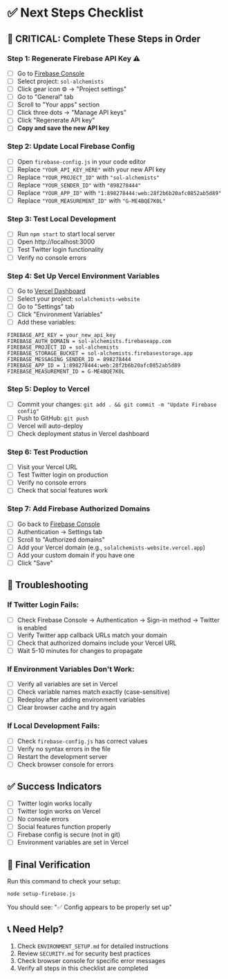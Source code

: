 # ✅ Next Steps Checklist

## 🚨 **CRITICAL: Complete These Steps in Order**

### **Step 1: Regenerate Firebase API Key** ⚠️
- [ ] Go to [Firebase Console](https://console.firebase.google.com/)
- [ ] Select project: `sol-alchemists`
- [ ] Click gear icon ⚙️ → "Project settings"
- [ ] Go to "General" tab
- [ ] Scroll to "Your apps" section
- [ ] Click three dots → "Manage API keys"
- [ ] Click "Regenerate API key"
- [ ] **Copy and save the new API key**

### **Step 2: Update Local Firebase Config**
- [ ] Open `firebase-config.js` in your code editor
- [ ] Replace `"YOUR_API_KEY_HERE"` with your new API key
- [ ] Replace `"YOUR_PROJECT_ID"` with `"sol-alchemists"`
- [ ] Replace `"YOUR_SENDER_ID"` with `"898278444"`
- [ ] Replace `"YOUR_APP_ID"` with `"1:898278444:web:28f2b6b20afc0852ab5d89"`
- [ ] Replace `"YOUR_MEASUREMENT_ID"` with `"G-ME4BQE7K0L"`

### **Step 3: Test Local Development**
- [ ] Run `npm start` to start local server
- [ ] Open http://localhost:3000
- [ ] Test Twitter login functionality
- [ ] Verify no console errors

### **Step 4: Set Up Vercel Environment Variables**
- [ ] Go to [Vercel Dashboard](https://vercel.com/dashboard)
- [ ] Select your project: `solalchemists-website`
- [ ] Go to "Settings" tab
- [ ] Click "Environment Variables"
- [ ] Add these variables:

```
FIREBASE_API_KEY = your_new_api_key
FIREBASE_AUTH_DOMAIN = sol-alchemists.firebaseapp.com
FIREBASE_PROJECT_ID = sol-alchemists
FIREBASE_STORAGE_BUCKET = sol-alchemists.firebasestorage.app
FIREBASE_MESSAGING_SENDER_ID = 898278444
FIREBASE_APP_ID = 1:898278444:web:28f2b6b20afc0852ab5d89
FIREBASE_MEASUREMENT_ID = G-ME4BQE7K0L
```

### **Step 5: Deploy to Vercel**
- [ ] Commit your changes: `git add . && git commit -m "Update Firebase config"`
- [ ] Push to GitHub: `git push`
- [ ] Vercel will auto-deploy
- [ ] Check deployment status in Vercel dashboard

### **Step 6: Test Production**
- [ ] Visit your Vercel URL
- [ ] Test Twitter login on production
- [ ] Verify no console errors
- [ ] Check that social features work

### **Step 7: Add Firebase Authorized Domains**
- [ ] Go back to [Firebase Console](https://console.firebase.google.com/)
- [ ] Authentication → Settings tab
- [ ] Scroll to "Authorized domains"
- [ ] Add your Vercel domain (e.g., `solalchemists-website.vercel.app`)
- [ ] Add your custom domain if you have one
- [ ] Click "Save"

## 🔧 **Troubleshooting**

### **If Twitter Login Fails:**
- [ ] Check Firebase Console → Authentication → Sign-in method → Twitter is enabled
- [ ] Verify Twitter app callback URLs match your domain
- [ ] Check that authorized domains include your Vercel URL
- [ ] Wait 5-10 minutes for changes to propagate

### **If Environment Variables Don't Work:**
- [ ] Verify all variables are set in Vercel
- [ ] Check variable names match exactly (case-sensitive)
- [ ] Redeploy after adding environment variables
- [ ] Clear browser cache and try again

### **If Local Development Fails:**
- [ ] Check `firebase-config.js` has correct values
- [ ] Verify no syntax errors in the file
- [ ] Restart the development server
- [ ] Check browser console for errors

## ✅ **Success Indicators**

- [ ] Twitter login works locally
- [ ] Twitter login works on Vercel
- [ ] No console errors
- [ ] Social features function properly
- [ ] Firebase config is secure (not in git)
- [ ] Environment variables are set in Vercel

## 🎯 **Final Verification**

Run this command to check your setup:
```bash
node setup-firebase.js
```

You should see: "✅ Config appears to be properly set up"

## 📞 **Need Help?**

1. Check `ENVIRONMENT_SETUP.md` for detailed instructions
2. Review `SECURITY.md` for security best practices
3. Check browser console for specific error messages
4. Verify all steps in this checklist are completed
